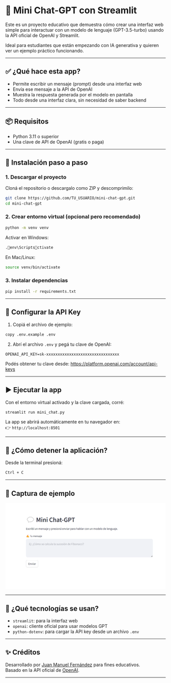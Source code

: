 # 💬 Mini Chat-GPT con Streamlit

Este es un proyecto educativo que demuestra cómo crear una interfaz web simple para interactuar con un modelo de lenguaje (GPT-3.5-turbo) usando la API oficial de OpenAI y Streamlit.

Ideal para estudiantes que están empezando con IA generativa y quieren ver un ejemplo práctico funcionando.

---

## ✅ ¿Qué hace esta app?

- Permite escribir un mensaje (prompt) desde una interfaz web
- Envía ese mensaje a la API de OpenAI
- Muestra la respuesta generada por el modelo en pantalla
- Todo desde una interfaz clara, sin necesidad de saber backend

---

## 📦 Requisitos

- Python 3.11 o superior
- Una clave de API de OpenAI (gratis o paga)

---

## 🚀 Instalación paso a paso

### 1. Descargar el proyecto

Cloná el repositorio o descargalo como ZIP y descomprimilo:

```bash
git clone https://github.com/TU_USUARIO/mini-chat-gpt.git
cd mini-chat-gpt
```

### 2. Crear entorno virtual (opcional pero recomendado)

```bash
python -m venv venv
```

Activar en Windows:

```bash
.env\Scriptsctivate
```

En Mac/Linux:

```bash
source venv/bin/activate
```

### 3. Instalar dependencias

```bash
pip install -r requirements.txt
```

---

## 🔐 Configurar la API Key

1. Copiá el archivo de ejemplo:

```bash
copy .env.example .env
```

2. Abrí el archivo `.env` y pegá tu clave de OpenAI:

```env
OPENAI_API_KEY=sk-xxxxxxxxxxxxxxxxxxxxxxxxxxxxxxxx
```

Podés obtener tu clave desde: https://platform.openai.com/account/api-keys

---

## ▶️ Ejecutar la app

Con el entorno virtual activado y la clave cargada, corré:

```bash
streamlit run mini_chat.py
```

La app se abrirá automáticamente en tu navegador en:  
👉 `http://localhost:8501`

---

## 🛑 ¿Cómo detener la aplicación?

Desde la terminal presioná:

```bash
Ctrl + C
```

---

## 📸 Captura de ejemplo

![mini-chat](docs/captura_ejemplo.png)

---

## 🧠 ¿Qué tecnologías se usan?

- `streamlit`: para la interfaz web
- `openai`: cliente oficial para usar modelos GPT
- `python-dotenv`: para cargar la API key desde un archivo `.env`

---

## ✨ Créditos

Desarrollado por [Juan Manuel Fernández](https://github.com/jumafernandez) para fines educativos.  
Basado en la API oficial de [OpenAI](https://platform.openai.com/).

---
